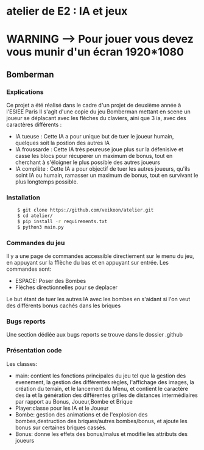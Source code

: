 # atelier de E2 : IA et jeux

# WARNING --> Pour jouer vous devez vous munir d'un écran 1920*1080


## Bomberman

### Explications
Ce projet a été réalisé dans le cadre d'un projet de deuxième année à l'ESIEE Paris
Il s'agit d'une copie du jeu Bomberman mettant en scene un joueur se déplacant avec les flèches du claviers, aini que 3 ia, avec des caractères différents :
- IA tueuse : Cette IA a pour unique but de tuer le joueur humain, quelques soit la postion des autres IA
- IA froussarde : Cette IA très peureuse joue plus sur la défenisive et casse les blocs pour récuperer un maximum de bonus, tout en cherchant à s'éloigner le plus possible des autres joueurs
- IA complète : Cette IA a pour objectif de tuer les autres joueurs, qu'ils soint IA ou humain, ramasser un maximum de bonus, tout en survivant le plus longtemps possible.

### Installation
``` bash
	$ git clone https://github.com/veikoon/atelier.git
	$ cd atelier/
	$ pip install -r requirements.txt
	$ python3 main.py
```
### Commandes du jeu
Il y a une page de commandes accessible directiement sur le menu du jeu, en appuyant sur la fflèche du bas et en appuyant sur entrée.
Les commandes sont:
- ESPACE: Poser des Bombes
- Flèches directionnelles pour se deplacer

Le but étant de tuer les autres IA avec les bombes en s'aidant si l'on veut des différents bonus cachés dans les briques
### Bugs reports
Une section dédiée aux bugs reports se trouve dans le dossier .github

### Présentation code
Les classes:
- main: contient les fonctions principales du jeu tel que la gestion des evenement, la gestion des différentes règles, 
l'affichage des images, la création du terrain, et le lancement du Menu, 
et contient le caractère des ia et la génération des différentes grilles de distances intermédiaires par rapport au Bonus, Joueur,Bombe et Brique
- Player:classe pour les IA et le Joueur
- Bombe: gestion des animations et de l'explosion des bombes,destruction des briques/autres bombes/bonus, et ajoute les bonus sur certaines briques cassés.
- Bonus: donne les effets des bonus/malus et modifie les attributs des joueurs
